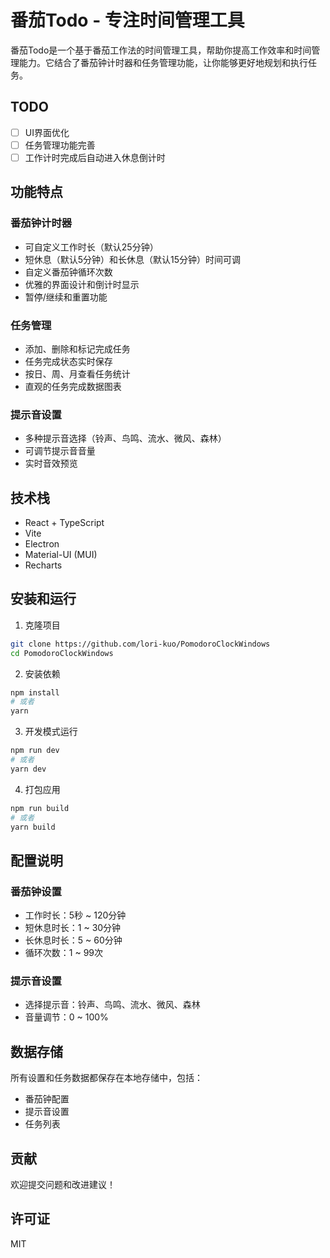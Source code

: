 # 番茄Todo - 专注时间管理工具

番茄Todo是一个基于番茄工作法的时间管理工具，帮助你提高工作效率和时间管理能力。它结合了番茄钟计时器和任务管理功能，让你能够更好地规划和执行任务。

## TODO
- [ ] UI界面优化
- [ ] 任务管理功能完善
- [ ] 工作计时完成后自动进入休息倒计时

## 功能特点

### 番茄钟计时器
- 可自定义工作时长（默认25分钟）
- 短休息（默认5分钟）和长休息（默认15分钟）时间可调
- 自定义番茄钟循环次数
- 优雅的界面设计和倒计时显示
- 暂停/继续和重置功能

### 任务管理
- 添加、删除和标记完成任务
- 任务完成状态实时保存
- 按日、周、月查看任务统计
- 直观的任务完成数据图表

### 提示音设置
- 多种提示音选择（铃声、鸟鸣、流水、微风、森林）
- 可调节提示音音量
- 实时音效预览

## 技术栈

- React + TypeScript
- Vite
- Electron
- Material-UI (MUI)
- Recharts

## 安装和运行

1. 克隆项目
```bash
git clone https://github.com/lori-kuo/PomodoroClockWindows
cd PomodoroClockWindows
```

2. 安装依赖
```bash
npm install
# 或者
yarn
```

3. 开发模式运行
```bash
npm run dev
# 或者
yarn dev
```

4. 打包应用
```bash
npm run build
# 或者
yarn build
```

## 配置说明

### 番茄钟设置
- 工作时长：5秒 ~ 120分钟
- 短休息时长：1 ~ 30分钟
- 长休息时长：5 ~ 60分钟
- 循环次数：1 ~ 99次

### 提示音设置
- 选择提示音：铃声、鸟鸣、流水、微风、森林
- 音量调节：0 ~ 100%

## 数据存储

所有设置和任务数据都保存在本地存储中，包括：
- 番茄钟配置
- 提示音设置
- 任务列表

## 贡献

欢迎提交问题和改进建议！

## 许可证

MIT